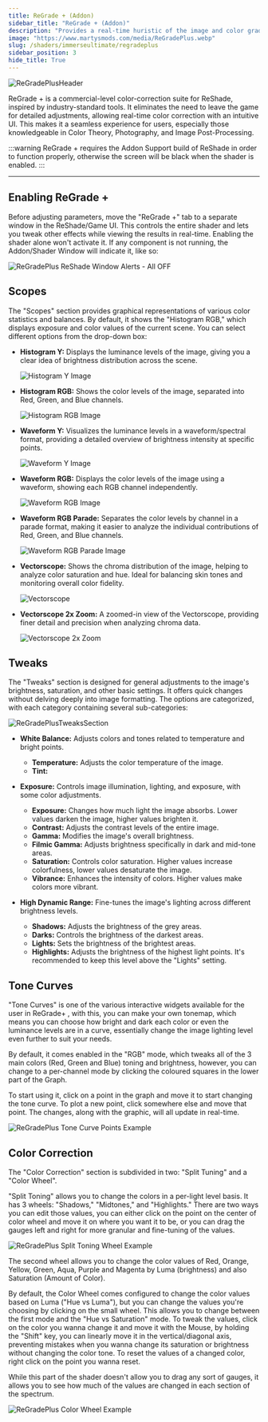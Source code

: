 ```yaml
---
title: ReGrade + (Addon)
sidebar_title: "ReGrade + (Addon)"
description: "Provides a real-time huristic of the image and color grading GUI native to ReShade."
image: "https://www.martysmods.com/media/ReGradePlus.webp"
slug: /shaders/immerseultimate/regradeplus
sidebar_position: 3
hide_title: True
---
```


![ReGradePlusHeader](./images/ReGradePlusHeader.webp)

ReGrade + is a commercial-level color-correction suite for ReShade, inspired by industry-standard tools. It eliminates the need to leave the game for detailed adjustments, allowing real-time color correction with an intuitive UI. This makes it a seamless experience for users, especially those knowledgeable in Color Theory, Photography, and Image Post-Processing.

:::warning
ReGrade + requires the Addon Support build of ReShade in order to function properly, otherwise the screen will be black when the shader is enabled.
:::

---

## Enabling ReGrade +

Before adjusting parameters, move the "ReGrade +" tab to a separate window in the ReShade/Game UI. This controls the entire shader and lets you tweak other effects while viewing the results in real-time. Enabling the shader alone won't activate it. If any component is not running, the Addon/Shader Window will indicate it, like so:

![ReGradePlus ReShade Window Alerts - All OFF](./images/regradeplus_shaders_disabled.webp)

## Scopes

The "Scopes" section provides graphical representations of various color statistics and balances. By default, it shows the "Histogram RGB," which displays exposure and color values of the current scene. You can select different options from the drop-down box:

- **Histogram Y:** Displays the luminance levels of the image, giving you a clear idea of brightness distribution across the scene.

    ![Histogram Y Image](./images/regradeplus_histogram_y.webp)

- **Histogram RGB:** Shows the color levels of the image, separated into Red, Green, and Blue channels.

    ![Histogram RGB Image](./images/regradeplus_histogram_rgb.webp)

- **Waveform Y:** Visualizes the luminance levels in a waveform/spectral format, providing a detailed overview of brightness intensity at specific points.

    ![Waveform Y Image](./images/regradeplus_waveform_y.webp)

- **Waveform RGB:** Displays the color levels of the image using a waveform, showing each RGB channel independently.

    ![Waveform RGB Image](./images/regradeplus_waveform_rgb.webp)

- **Waveform RGB Parade:** Separates the color levels by channel in a parade format, making it easier to analyze the individual contributions of Red, Green, and Blue channels.

    ![Waveform RGB Parade Image](./images/regradeplus_waveform_rgb_parade.webp)

- **Vectorscope:** Shows the chroma distribution of the image, helping to analyze color saturation and hue. Ideal for balancing skin tones and monitoring overall color fidelity.

    ![Vectorscope](./images/regradeplus_histogram_vectorscope.webp)

- **Vectorscope 2x Zoom:** A zoomed-in view of the Vectorscope, providing finer detail and precision when analyzing chroma data.

    ![Vectorscope 2x Zoom](./images/regradeplus_histogram_vectorscope2x.webp)

## Tweaks

The "Tweaks" section is designed for general adjustments to the image's brightness, saturation, and other basic settings. It offers quick changes without delving deeply into image formatting. The options are categorized, with each category containing several sub-categories:

![ReGradePlusTweaksSection](./images/regradeplus_tweaks.webp)

* **White Balance:** Adjusts colors and tones related to temperature and bright points.

    * **Temperature:** Adjusts the color temperature of the image.
    * **Tint:**

* **Exposure:** Controls image illumination, lighting, and exposure, with some color adjustments.

    * **Exposure:** Changes how much light the image absorbs. Lower values darken the image, higher values brighten it.
    * **Contrast:** Adjusts the contrast levels of the entire image.
    * **Gamma:** Modifies the image's overall brightness.
    * **Filmic Gamma:** Adjusts brightness specifically in dark and mid-tone areas.
    * **Saturation:** Controls color saturation. Higher values increase colorfulness, lower values desaturate the image.
    * **Vibrance:** Enhances the intensity of colors. Higher values make colors more vibrant.

* **High Dynamic Range:** Fine-tunes the image's lighting across different brightness levels.

    * **Shadows:** Adjusts the brightness of the grey areas.
    * **Darks:** Controls the brightness of the darkest areas.
    * **Lights:** Sets the brightness of the brightest areas.
    * **Highlights:** Adjusts the brightness of the highest light points. It's recommended to keep this level above the "Lights" setting.

## Tone Curves

"Tone Curves" is one of the various interactive widgets available for the user in ReGrade+ , with this, you can make your own tonemap, which means you can choose how bright and dark each color or even the luminance levels are in a curve, essentially change the image lighting level even further to suit your needs.

By default, it comes enabled in the "RGB" mode, which tweaks all of the 3 main colors (Red, Green and Blue) toning and brightness, however, you can change to a per-channel mode by clicking the coloured squares in the lower part of the Graph.

To start using it, click on a point in the graph and move it to start changing the tone curve. To plot a new point, click somewhere else and move that point. The changes, along with the graphic, will all update in real-time.

![ReGradePlus Tone Curve Points Example](./images/regradeplus_tonecurve.webp)

## Color Correction

The "Color Correction" section is subdivided in two: "Split Tuning" and a "Color Wheel".

"Split Toning" allows you to change the colors in a per-light level basis. It has 3 wheels: "Shadows," "Midtones," and "Highlights." There are two ways you can edit those values, you can either click on the point on the center of color wheel and move it on where you want it to be, or you can drag the gauges left and right for more granular and fine-tuning of the values.

![ReGradePlus Split Toning Wheel Example](./images/regradeplus_colorcorrection.webp)

The second wheel allows you to change the color values of Red, Orange, Yellow, Green, Aqua, Purple and Magenta by Luma (brightness) and also Saturation (Amount of Color).

By default, the Color Wheel comes configured to change the color values based on Luma ("Hue vs Luma"), but you can change the values you're choosing by clicking on the small wheel. This allows you to change between the first mode and the "Hue vs Saturation" mode. To tweak the values, click on the color you wanna change it and move it with the Mouse, by holding the "Shift" key, you can linearly move it in the vertical/diagonal axis, preventing mistakes when you wanna change its saturation or brightness without changing the color tone. To reset the values of a changed color, right click on the point you wanna reset. 

While this part of the shader doesn't allow you to drag any sort of gauges, it allows you to see how much of the values are changed in each section of the spectrum.

![ReGradePlus Color Wheel Example](./images/regradeplus_huevsluma.webp)